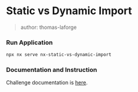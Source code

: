 # Static vs Dynamic Import

> author: thomas-laforge

### Run Application

```bash
npx nx serve nx-static-vs-dynamic-import
```

### Documentation and Instruction

Challenge documentation is [here](https://angular-challenges.vercel.app/challenges/nx/42-static-dynamic-import/).
